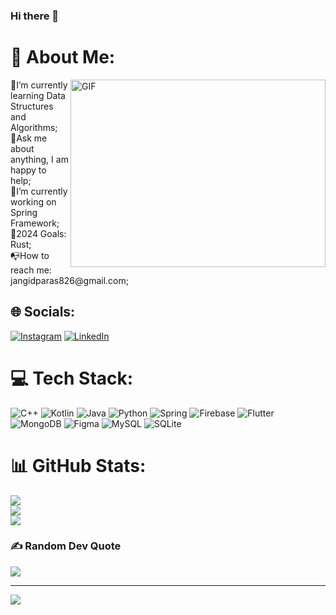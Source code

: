 ### Hi there 👋

# 💫 About Me: 
<img align="right" alt="GIF" src="https://github.com/Gapur/Gapur/blob/master/coding.gif?raw=true" width="408" height="300" />
🚀I’m currently learning Data Structures and Algorithms;<br>📨Ask me about anything, I am happy to help;<br>🌱I’m currently working on Spring Framework;<br>🥅2024 Goals: Rust;<br>📭How to reach me: jangidparas826@gmail.com;


## 🌐 Socials:
[![Instagram](https://img.shields.io/badge/Instagram-%23E4405F.svg?logo=Instagram&logoColor=white)](https://instagram.com/paras.jangid_) [![LinkedIn](https://img.shields.io/badge/LinkedIn-%230077B5.svg?logo=linkedin&logoColor=white)](https://linkedin.com/in/paras-jangid-9a92b2213) 

# 💻 Tech Stack:
![C++](https://img.shields.io/badge/c++-%2300599C.svg?style=flat-square&logo=c%2B%2B&logoColor=white) ![Kotlin](https://img.shields.io/badge/kotlin-%230095D5.svg?style=flat-square&logo=kotlin&logoColor=white) ![Java](https://img.shields.io/badge/java-%23ED8B00.svg?style=flat-square&logo=java&logoColor=white) ![Python](https://img.shields.io/badge/python-3670A0?style=flat-square&logo=python&logoColor=ffdd54) ![Spring](https://img.shields.io/badge/spring-%23ED8B00.svg?style=flat-square&logo=java&logoColor=white) ![Firebase](https://img.shields.io/badge/firebase-%23039BE5.svg?style=flat-square&logo=firebase) ![Flutter](https://img.shields.io/badge/Flutter-%2302569B.svg?style=flat-square&logo=Flutter&logoColor=white) ![MongoDB](https://img.shields.io/badge/MongoDB-%234ea94b.svg?style=flat-square&logo=mongodb&logoColor=white) 	![Figma](https://img.shields.io/badge/figma-%23F24E1E.svg?style=flat-square&logo=figma&logoColor=white) ![MySQL](https://img.shields.io/badge/mysql-%2300f.svg?style=flat-square&logo=mysql&logoColor=white) ![SQLite](https://img.shields.io/badge/sqlite-%2307405e.svg?style=flat-square&logo=sqlite&logoColor=white)
# 📊 GitHub Stats:
![](https://github-readme-stats.vercel.app/api?username=Thorium09&theme=dark&hide_border=false&include_all_commits=true&count_private=true)<br/>
![](https://github-readme-streak-stats.herokuapp.com/?user=Thorium09&theme=dark&hide_border=false)<br/>
![](https://github-readme-stats.vercel.app/api/top-langs/?username=Thorium09&theme=dark&hide_border=false&include_all_commits=true&count_private=true&layout=compact)

### ✍️ Random Dev Quote
![](https://quotes-github-readme.vercel.app/api?type=horizontal&theme=radical)

---
[![](https://visitcount.itsvg.in/api?id=Thorium09&icon=0&color=0)](https://visitcount.itsvg.in)

<!-- Proudly created with GPRM ( https://gprm.itsvg.in ) -->
